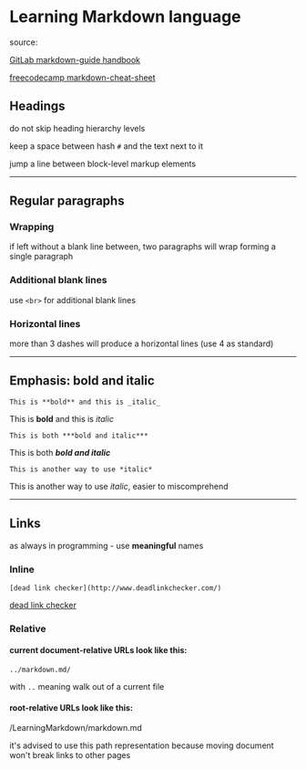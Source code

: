 # Learning Markdown language
source:

[GitLab markdown-guide handbook](https://about.gitlab.com/handbook/markdown-guide/)

[freecodecamp markdown-cheat-sheet](https://www.freecodecamp.org/news/markdown-cheat-sheet/)

## Headings

do not skip heading hierarchy levels

keep a space between hash `#` and the text next to it

jump a line between block-level markup elements

----

## Regular paragraphs

### Wrapping

if left without a blank line between, two paragraphs will wrap forming a single paragraph

### Additional blank lines

use `<br>` for additional blank lines

### Horizontal lines

more than 3 dashes will produce a horizontal lines (use 4 as standard)

----

## Emphasis: bold and italic

`This is **bold** and this is _italic_`

This is **bold** and this is _italic_

`This is both ***bold and italic***`

This is both ***bold and italic***

`This is another way to use *italic*`

This is another way to use *italic*, easier to miscomprehend

----

## Links

as always in programming - use **meaningful** names

### Inline

`[dead link checker](http://www.deadlinkchecker.com/)`

[dead link checker](http://www.deadlinkchecker.com/)

### Relative

#### current document-relative URLs look like this:

`../markdown.md/`

with `..` meaning walk out of a current file

#### root-relative URLs look like this:

/LearningMarkdown/markdown.md

it's advised to use this path representation because moving document won't break links to other pages

